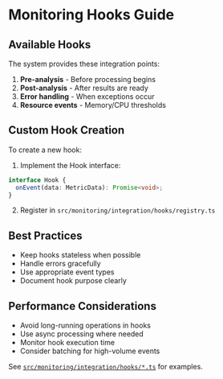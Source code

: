 # Monitoring Hooks Guide

## Available Hooks
The system provides these integration points:
1. **Pre-analysis** - Before processing begins
2. **Post-analysis** - After results are ready
3. **Error handling** - When exceptions occur
4. **Resource events** - Memory/CPU thresholds

## Custom Hook Creation
To create a new hook:
1. Implement the Hook interface:
```typescript
interface Hook {
  onEvent(data: MetricData): Promise<void>;
}
```
2. Register in `src/monitoring/integration/hooks/registry.ts`

## Best Practices
- Keep hooks stateless when possible
- Handle errors gracefully
- Use appropriate event types
- Document hook purpose clearly

## Performance Considerations
- Avoid long-running operations in hooks
- Use async processing where needed
- Monitor hook execution time
- Consider batching for high-volume events

See [`src/monitoring/integration/hooks/*.ts`](src/monitoring/integration/hooks/) for examples.